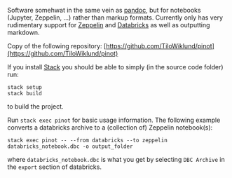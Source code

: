 Software somehwat in the same vein as [pandoc](http://pandoc.org/), but for notebooks (Jupyter, Zeppelin, ...) rather than markup formats. Currently only has very rudimentary support for [Zeppelin](https://zeppelin.apache.org/) and [Databricks](https://community.cloud.databricks.com/) as well as outputting markdown.

Copy of the following repository:
[https://github.com/TiloWiklund/pinot](https://github.com/TiloWiklund/pinot)

If you install [Stack](https://haskellstack.org/) you should be able to simply (in the source code folder) run:
```
stack setup
stack build
```
to build the project.

Run `stack exec pinot` for basic usage information. The following example converts a databricks archive to a (collection of) Zeppelin notebook(s):
```
stack exec pinot -- --from databricks --to zeppelin databricks_notebook.dbc -o output_folder
```
where `databricks_notebook.dbc` is what you get by selecting `DBC Archive` in the `export` section of databricks.
